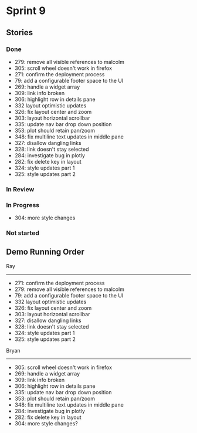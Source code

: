 # Sprint 9

## Stories

### Done
- 279: remove all visible references to malcolm
- 305: scroll wheel doesn't work in firefox
- 271: confirm the deployment process
- 79: add a configurable footer space to the UI
- 269: handle a widget array
- 309: link info broken
- 306: highlight row in details pane
- 332 layout optimistic updates
- 326: fix layout center and zoom
- 303: layout horizontal scrollbar
- 335: update nav bar drop down position
- 353: plot should retain pan/zoom
- 348: fix multiline text updates in middle pane
- 327: disallow dangling links
- 328: link doesn't stay selected
- 284: investigate bug in plotly
- 282: fix delete key in layout
- 324: style updates part 1
- 325: style updates part 2

### In Review


### In Progress
- 304: more style changes

### Not started

## Demo Running Order

Ray

-------

- 271: confirm the deployment process
- 279: remove all visible references to malcolm
- 79: add a configurable footer space to the UI
- 332 layout optimistic updates
- 326: fix layout center and zoom
- 303: layout horizontal scrollbar
- 327: disallow dangling links
- 328: link doesn't stay selected
- 324: style updates part 1
- 325: style updates part 2


Bryan

--------

- 305: scroll wheel doesn't work in firefox
- 269: handle a widget array
- 309: link info broken
- 306: highlight row in details pane
- 335: update nav bar drop down position
- 353: plot should retain pan/zoom
- 348: fix multiline text updates in middle pane
- 284: investigate bug in plotly
- 282: fix delete key in layout
- 304: more style changes?